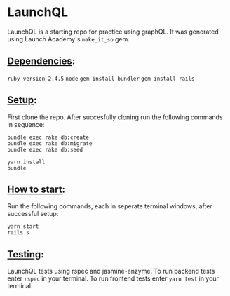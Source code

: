 # LaunchQL

LaunchQL is a starting repo for practice using graphQL. It was generated using Launch Academy's `make_it_so` gem.

## <u>Dependencies</u>:
`ruby version 2.4.5`
`node`
`gem install bundler`
`gem install rails`

## <u>Setup</u>:
First clone the repo. 
After succesfully cloning run the following commands in sequence:
```
bundle exec rake db:create
bundle exec rake db:migrate
bundle exec rake db:seed

yarn install
bundle
```

## <u>How to start</u>:
Run the following commands, each in seperate terminal windows, after successful setup:
```
yarn start
rails s
```

## <u>Testing</u>:
LaunchQL tests using rspec and jasmine-enzyme. 
To run backend tests enter `rspec` in your terminal.
To run frontend tests enter `yarn test` in your terminal.
